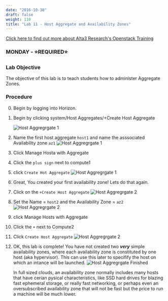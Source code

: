 ```yaml
---
date: "2016-10-30"
draft: false
weight: 110
title: "Lab 11 - Host Aggregate and Availability Zones"
---
```

[Click here to find out more about Alta3 Research's Openstack Training](https://alta3.com/courses/openstack)

### MONDAY - &#x2B50;REQUIRED&#x2B50;

### Lab Objective

The objective of this lab is to teach students how to administer Aggregate Zones.


### Procedure

0. Begin by logging into Horizon.

0. Begin by clicking system/Host Aggregates/+Create Host Aggregate

    ![Host Aggregrgate 1](https://alta3.com/labs/images/host_aggrate-lab_1.png)

0. Name the first host aggregate `host1` and name the asssociated Availability zone `az1`
    ![Host Aggregrgate 1](https://alta3.com/labs/images/host_aggrate-lab_2.png)

0. Click  Manage Hosta with Aggregate

0. Click the `plus sign` next to compute1

0. click `Create Hot Aggregate`
    ![Host Aggregrgate 1](https://alta3.com/labs/images/host_aggrate-lab_3.png)

0. Great, You created your first availability zone! Lets do that again.

0. Click on the `+Create Host Aggregate`
   ![Host Aggregrgate 2](https://alta3.com/labs/images/host_aggrate-lab_4.png)

0. Set the Name = `host2` and the Availability Zone = `az2`
    ![Host Aggregrgate 2](https://alta3.com/labs/images/host_aggrate-lab_5.png)

0. click Manage Hosts with Aggregate

0. Click the `+` next to Compute2

0. Click `Create Host Aggregate`
    ![Host Aggregrgate 2](https://alta3.com/labs/images/host_aggrate-lab_6.png)

0. OK, this lab is complete! You have not created two ***very*** simple availability zones, where each availability zone is constituted by one host (aka hypervisor). This can use this later to specifify the host on which an intance will be launched. 
    ![Host Aggregrgate Finished](https://alta3.com/labs/images/host_aggrate-lab_7.png)
    >
    In full sized clouds, an availability zone normally includes many hosts that have cerian pysical characteristics, like SSD hard drives for blazing fast ephemeral storage, or really fast networking, or perhaps even an oversubscribed availability zone that will not be fast but the price to run a machine will be much lower. 

